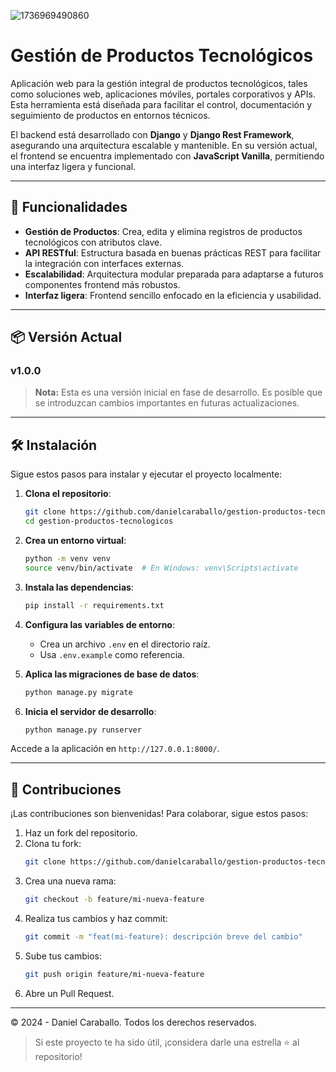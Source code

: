 ![1736969490860](https://github.com/user-attachments/assets/4d457f81-ce15-4c6c-8c29-647bf0efeb91)

# Gestión de Productos Tecnológicos

Aplicación web para la gestión integral de productos tecnológicos, tales como soluciones web, aplicaciones móviles, portales corporativos y APIs. Esta herramienta está diseñada para facilitar el control, documentación y seguimiento de productos en entornos técnicos. 

El backend está desarrollado con **Django** y **Django Rest Framework**, asegurando una arquitectura escalable y mantenible. En su versión actual, el frontend se encuentra implementado con **JavaScript Vanilla**, permitiendo una interfaz ligera y funcional.

---

## 🚀 Funcionalidades

- **Gestión de Productos**: Crea, edita y elimina registros de productos tecnológicos con atributos clave.
- **API RESTful**: Estructura basada en buenas prácticas REST para facilitar la integración con interfaces externas.
- **Escalabilidad**: Arquitectura modular preparada para adaptarse a futuros componentes frontend más robustos.
- **Interfaz ligera**: Frontend sencillo enfocado en la eficiencia y usabilidad.

---

## 📦 Versión Actual

### v1.0.0

> **Nota:** Esta es una versión inicial en fase de desarrollo. Es posible que se introduzcan cambios importantes en futuras actualizaciones.

---

## 🛠️ Instalación

Sigue estos pasos para instalar y ejecutar el proyecto localmente:

1. **Clona el repositorio**:
   ```bash
   git clone https://github.com/danielcaraballo/gestion-productos-tecnologicos.git
   cd gestion-productos-tecnologicos
   ```

2. **Crea un entorno virtual**:
   ```bash
   python -m venv venv
   source venv/bin/activate  # En Windows: venv\Scripts\activate
   ```

3. **Instala las dependencias**:
   ```bash
   pip install -r requirements.txt
   ```

4. **Configura las variables de entorno**:
   - Crea un archivo `.env` en el directorio raíz.
   - Usa `.env.example` como referencia.

5. **Aplica las migraciones de base de datos**:
   ```bash
   python manage.py migrate
   ```

6. **Inicia el servidor de desarrollo**:
   ```bash
   python manage.py runserver
   ```

Accede a la aplicación en `http://127.0.0.1:8000/`.

---

## 🤝 Contribuciones

¡Las contribuciones son bienvenidas! Para colaborar, sigue estos pasos:

1. Haz un fork del repositorio.
2. Clona tu fork:
   ```bash
   git clone https://github.com/danielcaraballo/gestion-productos-tecnologicos.git
   ```
3. Crea una nueva rama:
   ```bash
   git checkout -b feature/mi-nueva-feature
   ```
4. Realiza tus cambios y haz commit:
   ```bash
   git commit -m "feat(mi-feature): descripción breve del cambio"
   ```
5. Sube tus cambios:
   ```bash
   git push origin feature/mi-nueva-feature
   ```
6. Abre un Pull Request.

---

© 2024 - Daniel Caraballo. Todos los derechos reservados.  

> Si este proyecto te ha sido útil, ¡considera darle una estrella ⭐ al repositorio!
